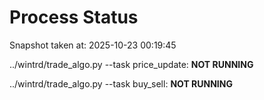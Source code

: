 # Process Status

Snapshot taken at: 2025-10-23 00:19:45

../wintrd/trade_algo.py --task price_update: **NOT RUNNING**

../wintrd/trade_algo.py --task buy_sell: **NOT RUNNING**

